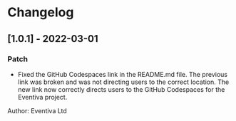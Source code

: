 # Changelog

## [1.0.1] - 2022-03-01

### Patch

- Fixed the GitHub Codespaces link in the README.md file. The previous link was broken and was not directing users to the correct location. The new link now correctly directs users to the GitHub Codespaces for the Eventiva project. 

Author: Eventiva Ltd
